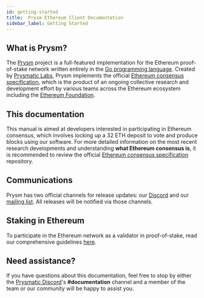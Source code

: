 ```yaml
---
id: getting-started
title:  Prysm Ethereum Client Documentation
sidebar_label: Getting Started
---
```


## What is Prysm?

The [Prysm](https://github.com/prysmaticlabs/prysm) project is a full-featured implementation for the Ethereum proof-of-stake network written entirely in the [Go programming language](https://golang.org). Created by [Prysmatic Labs](https://prysmaticlabs.com), Prysm implements the official [Ethereum consensus specification](https://github.com/ethereum/consensus-specs), which is the product of an ongoing collective research and development effort by various teams across the Ethereum ecosystem including the [Ethereum Foundation](https://ethereum.org).

## This documentation

This manual is aimed at developers interested in participating in Ethereum consensus, which involves locking up a 32 ETH deposit to vote and produce blocks using our software. For more detailed information on the most recent research developments and understanding **what Ethereum consensus is**, it is recommended to review the official [Ethereum consensus specification](https://github.com/ethereum/consensus-specs) repository.

## Communications

Prysm has two official channels for release updates: our [Discord](https://discord.gg/prysmaticlabs) and our [mailing list](https://groups.google.com/g/prysm-dev). All releases will be notified via those channels.

## Staking in Ethereum

To participate in the Ethereum network as a validator in proof-of-stake, read our comprehensive guidelines [here](/docs/install/install-with-script).

## Need assistance?

If you have questions about this documentation, feel free to stop by either the [Prysmatic Discord](https://discord.com/invite/XkyZSSk4My)'s **#documentation** channel and a member of the team or our community will be happy to assist you.

